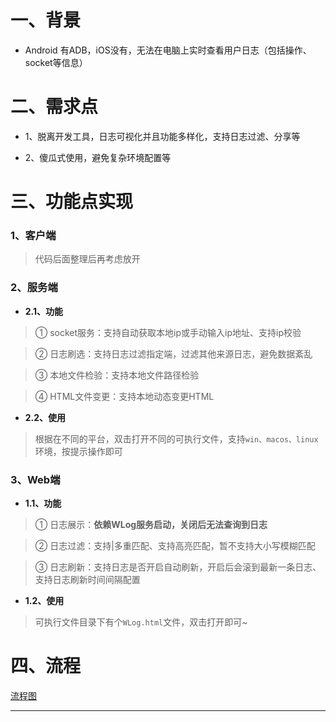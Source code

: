 # 一、背景

- Android 有ADB，iOS没有，无法在电脑上实时查看用户日志（包括操作、socket等信息）




# 二、需求点

- 1、脱离开发工具，日志可视化并且功能多样化，支持日志过滤、分享等


- 2、傻瓜式使用，避免复杂环境配置等




# 三、功能点实现

### 1、客户端

> 代码后面整理后再考虑放开

### 2、服务端
- **2.1、功能**

> ① socket服务：支持自动获取本地ip或手动输入ip地址、支持ip校验

> ② 日志刷选：支持日志过滤指定端，过滤其他来源日志，避免数据紊乱

> ③ 本地文件检验：支持本地文件路径检验

> ④ HTML文件变更：支持本地动态变更HTML




- **2.2、使用**

> 根据在不同的平台，双击打开不同的可执行文件，支持`win、macos、linux`环境，按提示操作即可


### 3、Web端
- **1.1、功能**

> ① 日志展示：**依赖WLog服务启动，关闭后无法查询到日志**

> ② 日志过滤：支持|多重匹配、支持高亮匹配，暂不支持大小写模糊匹配

> ③ 日志刷新：支持日志是否开启自动刷新，开启后会滚到最新一条日志、支持日志刷新时间间隔配置




- **1.2、使用**

> 可执行文件目录下有个`WLog.html`文件，双击打开即可~

# 四、流程


[流程图](https://github.com/gitkong/WLog/blob/main/wlog_flow.png?raw=true)




---






